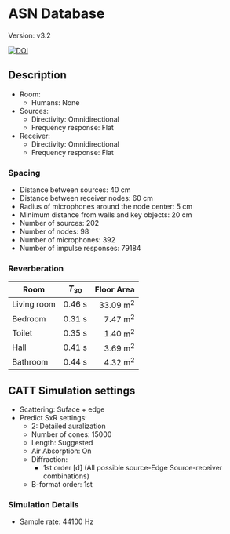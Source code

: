 # ASN Database
Version: v3.2

[![DOI](https://zenodo.org/badge/DOI/10.5281/zenodo.8320987.svg)](https://doi.org/10.5281/zenodo.8320987)

## Description
* Room:
    * Humans: None
* Sources:
    * Directivity: Omnidirectional
    * Frequency response: Flat
* Receiver:
    * Directivity: Omnidirectional
    * Frequency response: Flat

### Spacing
* Distance between sources: 40 cm
* Distance between receiver nodes: 60 cm
* Radius of microphones around the node center: 5 cm
* Minimum distance from walls and key objects: 20 cm
* Number of sources: 202
* Number of nodes: 98
* Number of microphones: 392
* Number of impulse responses: 79184

### Reverberation
| Room          |      $T_{30}$       |  Floor Area  |
|----------     |:-------------:      |------:|
| Living room   | 0.46 s              | 33.09 $\text{m}^2$ |
| Bedroom       | 0.31 s              | 7.47 $\text{m}^2$  |
| Toilet        | 0.35 s              | 1.40 $\text{m}^2$  |
| Hall          | 0.41 s              | 3.69 $\text{m}^2$  |
| Bathroom      | 0.44 s              | 4.32 $\text{m}^2$  |

## CATT Simulation settings
* Scattering: Suface + edge
* Predict SxR settings:
    * 2: Detailed auralization
    * Number of cones: 15000
    * Length: Suggested
    * Air Absorption: On
    * Diffraction: 
        * 1st order [d] (All possible source-Edge Source-receiver combinations)
    * B-format order: 1st

### Simulation Details
* Sample rate: 44100 Hz
